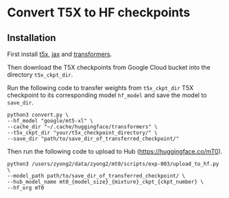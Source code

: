 # Convert T5X to HF checkpoints
## Installation
First install [t5x](https://github.com/google-research/t5x/), [jax](https://github.com/google/jax) and [transformers](https://github.com/huggingface/transformers).

Then download the T5X checkpoints from Google Cloud bucket into the directory `t5x_ckpt_dir`. 

Run the following code to transfer weights from `t5x_ckpt_dir` T5X checkpoint to its corresponding model `hf_model` and save the model to `save_dir`. 
```
python3 convert.py \
--hf_model "google/mt5-xl" \
--cache_dir "~/.cache/huggingface/transformers" \
--t5x_ckpt_dir "your/t5x_checkpoint_directory/" \
--save_dir "path/to/save_dir_of_transferred_checkpoint/"
```

Then run the following code to upload to Hub (https://huggingface.co/mT0).
```
python3 /users/zyong2/data/zyong2/mt0/scripts/exp-003/upload_to_hf.py \
--model_path path/to/save_dir_of_transferred_checkpoint/ \
--hub_model_name mt0_{model_size}_{mixture}_ckpt_{ckpt_number} \
--hf_org mT0 
```